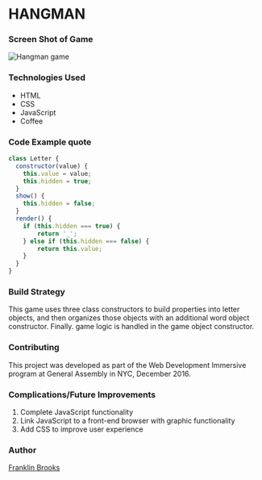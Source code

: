 # HANGMAN 

### Screen Shot of Game  
  ![Hangman game](http://www.bigfuntown.com/Games/456.jpg)

### Technologies Used
- HTML
- CSS
- JavaScript
- Coffee

### Code Example quote
```javascript
class Letter {
  constructor(value) {
    this.value = value;
    this.hidden = true;
  }
  show() {
    this.hidden = false;
  }
  render() {
    if (this.hidden === true) {
        return '_';
    } else if (this.hidden === false) {
        return this.value;
    }
  }
}
````
### Build Strategy
This game uses three class constructors to build properties into letter objects, and then organizes those objects with an additional word object constructor.  Finally. game logic is handled in the game object constructor.

### Contributing
This project was developed as part of the Web Development Immersive program at General Assembly in NYC, December 2016.

### Complications/Future Improvements 
  1. Complete JavaScript functionality
  1. Link JavaScript to a front-end browser with graphic functionality
  1. Add CSS to improve user experience

### Author
  [Franklin Brooks](http://www.franklinchristopherbrooks.com) 
